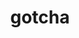 ---
title: "gotcha"
layout: cache
categories: [package, develop-2024-01-28]
meta: {"versions": ["1.0.5"], "compilers": ["cce@=15.0.1", "gcc@=10.3.0", "gcc@=11.1.0", "gcc@=11.4.0", "gcc@=9.4.0", "oneapi@=2024.0.0"], "oss": ["rhel8", "sle_hpc15", "ubuntu20.04", "ubuntu22.04"], "platforms": ["linux"], "targets": ["neoverse_v1", "neoverse_v2", "ppc64le", "x86_64_v3", "x86_64_v4", "zen4"], "stacks": ["data-vis-sdk", "e4s", "e4s-cray-rhel", "e4s-cray-sles", "e4s-neoverse-v2", "e4s-neoverse_v1", "e4s-oneapi", "e4s-power", "root"], "num_specs": 9, "num_specs_by_stack": {"root": 9, "e4s-cray-rhel": 1, "e4s-cray-sles": 1, "e4s-neoverse_v1": 1, "e4s-power": 1, "data-vis-sdk": 2, "e4s": 1, "e4s-neoverse-v2": 1, "e4s-oneapi": 1}}
spec_details: [{"hash": "3ezwp27tomnc5hpxmjzayzzluwxvfw6v", "compiler": "cce@=15.0.1", "versions": ["1.0.5"], "os": "rhel8", "platform": "linux", "target": "zen4", "variants": ["build_system=cmake", "build_type=Release", "generator=make", "~ipo", "~test"], "stacks": ["root", "e4s-cray-rhel"], "size": "-", "tarball": "https://binaries.spack.io/releases/develop-2024-01-28/build_cache/linux-rhel8-zen4/cce-15.0.1/gotcha-1.0.5/linux-rhel8-zen4-cce-15.0.1-gotcha-1.0.5-3ezwp27tomnc5hpxmjzayzzluwxvfw6v.spack"}, {"hash": "zyxm7ndbq7g574y3qznwrsana4xmalc4", "compiler": "gcc@=10.3.0", "versions": ["1.0.5"], "os": "sle_hpc15", "platform": "linux", "target": "x86_64_v4", "variants": ["build_system=cmake", "build_type=Release", "generator=make", "~ipo", "~test"], "stacks": ["root", "e4s-cray-sles"], "size": "-", "tarball": "https://binaries.spack.io/releases/develop-2024-01-28/build_cache/linux-sle_hpc15-x86_64_v4/gcc-10.3.0/gotcha-1.0.5/linux-sle_hpc15-x86_64_v4-gcc-10.3.0-gotcha-1.0.5-zyxm7ndbq7g574y3qznwrsana4xmalc4.spack"}, {"hash": "nu2dwy2lros7bxvofbiguvhhphjnyf4g", "compiler": "gcc@=11.4.0", "versions": ["1.0.5"], "os": "ubuntu20.04", "platform": "linux", "target": "neoverse_v1", "variants": ["build_system=cmake", "build_type=Release", "generator=make", "~ipo", "~test"], "stacks": ["root", "e4s-neoverse_v1"], "size": "-", "tarball": "https://binaries.spack.io/releases/develop-2024-01-28/build_cache/linux-ubuntu20.04-neoverse_v1/gcc-11.4.0/gotcha-1.0.5/linux-ubuntu20.04-neoverse_v1-gcc-11.4.0-gotcha-1.0.5-nu2dwy2lros7bxvofbiguvhhphjnyf4g.spack"}, {"hash": "5ilfdy2gfswjy64wmvogy323kf6ho3in", "compiler": "gcc@=9.4.0", "versions": ["1.0.5"], "os": "ubuntu20.04", "platform": "linux", "target": "ppc64le", "variants": ["build_system=cmake", "build_type=Release", "generator=make", "~ipo", "~test"], "stacks": ["e4s-power", "root"], "size": "-", "tarball": "https://binaries.spack.io/releases/develop-2024-01-28/build_cache/linux-ubuntu20.04-ppc64le/gcc-9.4.0/gotcha-1.0.5/linux-ubuntu20.04-ppc64le-gcc-9.4.0-gotcha-1.0.5-5ilfdy2gfswjy64wmvogy323kf6ho3in.spack"}, {"hash": "kwelbln2mdkwptqtrh5rqu2s2skj4kgg", "compiler": "gcc@=11.1.0", "versions": ["1.0.5"], "os": "ubuntu20.04", "platform": "linux", "target": "x86_64_v3", "variants": ["build_system=cmake", "build_type=Release", "generator=make", "~ipo", "~test"], "stacks": ["root", "data-vis-sdk"], "size": "-", "tarball": "https://binaries.spack.io/releases/develop-2024-01-28/build_cache/linux-ubuntu20.04-x86_64_v3/gcc-11.1.0/gotcha-1.0.5/linux-ubuntu20.04-x86_64_v3-gcc-11.1.0-gotcha-1.0.5-kwelbln2mdkwptqtrh5rqu2s2skj4kgg.spack"}, {"hash": "xiaxilganr5oqj45cufauskoyoamf3mh", "compiler": "gcc@=11.1.0", "versions": ["1.0.5"], "os": "ubuntu20.04", "platform": "linux", "target": "x86_64_v3", "variants": ["build_system=cmake", "build_type=Release", "generator=make", "~ipo", "~test"], "stacks": ["root", "data-vis-sdk"], "size": "-", "tarball": "https://binaries.spack.io/releases/develop-2024-01-28/build_cache/linux-ubuntu20.04-x86_64_v3/gcc-11.1.0/gotcha-1.0.5/linux-ubuntu20.04-x86_64_v3-gcc-11.1.0-gotcha-1.0.5-xiaxilganr5oqj45cufauskoyoamf3mh.spack"}, {"hash": "cir4d6e6lldb5so6cpjmagvrqwcgi52h", "compiler": "gcc@=11.4.0", "versions": ["1.0.5"], "os": "ubuntu20.04", "platform": "linux", "target": "x86_64_v3", "variants": ["build_system=cmake", "build_type=Release", "generator=make", "~ipo", "~test"], "stacks": ["e4s", "root"], "size": "-", "tarball": "https://binaries.spack.io/releases/develop-2024-01-28/build_cache/linux-ubuntu20.04-x86_64_v3/gcc-11.4.0/gotcha-1.0.5/linux-ubuntu20.04-x86_64_v3-gcc-11.4.0-gotcha-1.0.5-cir4d6e6lldb5so6cpjmagvrqwcgi52h.spack"}, {"hash": "xwd7ja7742urduu2ruyw22sdgpjsoz7w", "compiler": "gcc@=11.4.0", "versions": ["1.0.5"], "os": "ubuntu22.04", "platform": "linux", "target": "neoverse_v2", "variants": ["build_system=cmake", "build_type=Release", "generator=make", "~ipo", "~test"], "stacks": ["root", "e4s-neoverse-v2"], "size": "-", "tarball": "https://binaries.spack.io/releases/develop-2024-01-28/build_cache/linux-ubuntu22.04-neoverse_v2/gcc-11.4.0/gotcha-1.0.5/linux-ubuntu22.04-neoverse_v2-gcc-11.4.0-gotcha-1.0.5-xwd7ja7742urduu2ruyw22sdgpjsoz7w.spack"}, {"hash": "ca7whnxsm3piunitm7iarpeqprfuuuku", "compiler": "oneapi@=2024.0.0", "versions": ["1.0.5"], "os": "ubuntu22.04", "platform": "linux", "target": "x86_64_v3", "variants": ["build_system=cmake", "build_type=Release", "generator=make", "~ipo", "~test"], "stacks": ["e4s-oneapi", "root"], "size": "-", "tarball": "https://binaries.spack.io/releases/develop-2024-01-28/build_cache/linux-ubuntu22.04-x86_64_v3/oneapi-2024.0.0/gotcha-1.0.5/linux-ubuntu22.04-x86_64_v3-oneapi-2024.0.0-gotcha-1.0.5-ca7whnxsm3piunitm7iarpeqprfuuuku.spack"}]
---